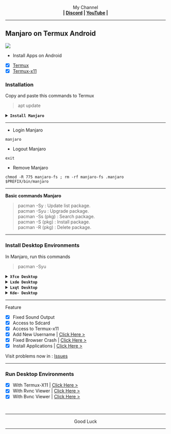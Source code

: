 <p align="center">My Channel</br><b>
| <a href="https://discord.gg/GCehyym">Discord</a> | <a href="https://youtube.com/@layargeser">YouTube</a> |</b></p>

---
## Manjaro on Termux Android
<img src="https://raw.githubusercontent.com/wahasa/Manjaro/refs/heads/main/Patch/Manjaro.jpg">

* Install Apps on Android
- [x] [Termux](https://play.google.com/store/apps/details?id=com.termux)
- [x] [Termux-x11](https://github.com/termux/termux-x11/releases)

### Installation

Copy and paste this commands to Termux
> apt update

<details><summary><b><code>Install Manjaro</code></b></summary></br>

> apt install wget
- [x] Manjaro 24.2 (Latest-release)

Rootfs : Arm64 (Aarch64)
```
wget https://raw.githubusercontent.com/wahasa/Manjaro/refs/heads/main/Install/manjaro.sh ; chmod +x manjaro.sh ; ./manjaro.sh
```

- [x] Manjaro (Development)

Rootfs : Arm64 (Aarch64)
```
wget https://raw.githubusercontent.com/wahasa/Manjaro/refs/heads/main/Install/manjarodev.sh ; chmod +x manjarodev.sh ; ./manjarodev.sh
```
</details>

---
* Login Manjaro
```
manjaro
```

* Logout Manjaro
```
exit
```

* Remove Manjaro
```
chmod -R 775 manjaro-fs ; rm -rf manjaro-fs .manjaro $PREFIX/bin/manjaro
```

---
<b>Basic commands Manjaro</b>
> pacman -Sy : Update list package.</br>
> pacman -Syu : Upgrade package.</br>
> pacman -Ss (pkg) : Search package.</br>
> pacman -S (pkg) : Install package.</br>
> pacman -R (pkg) : Delete package.</br>

---
### Install Desktop Environments

In Manjaro, run this commands
> pacman -Syu

<details><summary><b><code>Xfce Desktop</code></b></summary></br>

```
pacman -S xfce4 xfce4-goodies network-manager-applet engrampa firefox pulseaudio gst-libav dbus
```
</details>

<details><summary><b><code>Lxde Desktop</code></b></summary></br>

```
pacman -S lxde network-manager-applet firefox pulseaudio dbus ; mv /usr/bin/lxpolkit /usr/bin/lxpolkit.bak
```
</details>

<details><summary><b><code>Lxqt Desktop</code></b></summary></br>

```
pacman -S lxqt xscreensaver firefox pulseaudio dbus
```
</details>

<details><summary><b><code>Kde- Desktop</code></b></summary></br>

```
pacman -S plasma kio-extras firefox pulseaudio dbus
```
</details>

---
Feature
- [x] Fixed Sound Output
- [x] Access to Sdcard
- [x] Access to Termux-x11
- [x] Add New Username     | [Click Here >](https://github.com/wahasa/Manjaro/blob/main/Patch/AddUser.md#add-username-on-fedora)
- [x] Fixed Browser Crash  | [Click Here >](https://github.com/wahasa/Manjaro/blob/main/Apps/Firefoxfix.md#fixed-firefox-on-fedora)
- [x] Install Applications | [Click Here >](https://github.com/wahasa/Manjaro/tree/main/Apps#list-applications)

Visit problems now in : [Issues](https://github.com/wahasa/Manjaro/issues)

---
### Run Desktop Environments
- [x] With Termux-X11  | [Click Here >](https://github.com/wahasa/Manjaro/blob/main/Patch/Termux-X11.md#termux-x11-on-fedora)
- [x] With Rvnc Viewer | [Click Here >](https://github.com/wahasa/Manjaro/blob/main/Patch/RvncViewer.md#rvnc-viewer-on-fedora)
- [x] With Bvnc Viewer | [Click Here >](https://github.com/wahasa/Manjaro/blob/main/Patch/BvncViewer.md#bvnc-viewer-on-fedora)
</br>

---
<p align="center">Good Luck</p>

---
